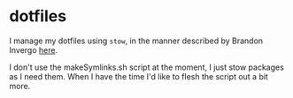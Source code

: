 # dotfiles
I manage my dotfiles using `stow`, in the manner described by Brandon Invergo [here](http://brandon.invergo.net/news/2012-05-26-using-gnu-stow-to-manage-your-dotfiles.html).

I don't use the makeSymlinks.sh script at the moment, I just stow packages as I need them. When I have the time I'd like to flesh the script out a bit more.
